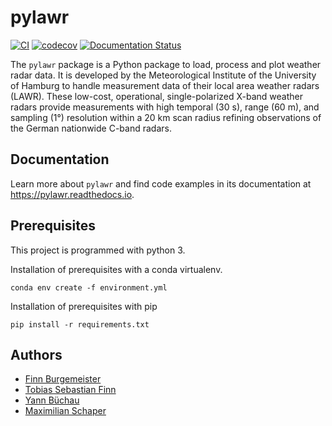 # pylawr

[![CI](https://github.com/ObsMod/pylawr/actions/workflows/ci.yml/badge.svg)](https://github.com/ObsMod/pylawr/actions/workflows/ci.yml)
[![codecov](https://codecov.io/gh/ObsMod/pylawr/branch/main/graph/badge.svg)](https://codecov.io/gh/ObsMod/pylawr)
[![Documentation Status](https://readthedocs.org/projects/pylawr/badge/?version=latest)](https://pylawr.readthedocs.io/en/latest/?badge=latest)

The `pylawr` package is a Python package to load, process and plot weather radar data. It is developed by the Meteorological Institute of the University of Hamburg to handle measurement data of their local area weather radars (LAWR). These low-cost, operational, single-polarized X-band weather radars provide measurements with high temporal (30 s), range (60 m), and sampling (1°) resolution within a 20 km scan radius refining observations of the German nationwide C-band radars.

## Documentation

Learn more about `pylawr` and find code examples in its documentation at <https://pylawr.readthedocs.io>. 

## Prerequisites

This project is programmed with python 3.

Installation of prerequisites with a conda virtualenv.
```
conda env create -f environment.yml
```

Installation of prerequisites with pip
```
pip install -r requirements.txt
```

## Authors

* [Finn Burgemeister](https://github.com/fiburg)
* [Tobias Sebastian Finn](https://github.com/tobifinn)
* [Yann Büchau](https://github.com/nobodyinperson)
* [Maximilian Schaper](https://github.com/fontibon)
